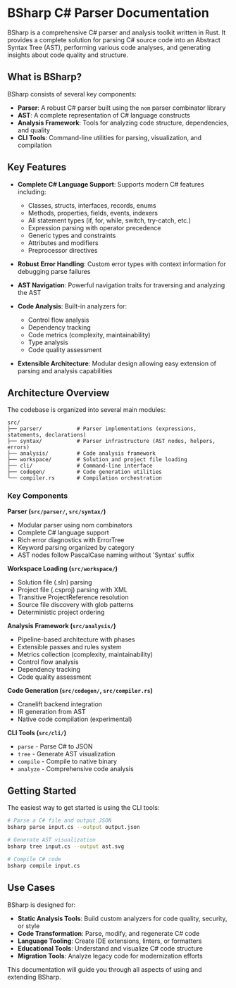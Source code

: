 
# BSharp C# Parser Documentation

BSharp is a comprehensive C# parser and analysis toolkit written in Rust. It provides a complete solution for parsing C# source code into an Abstract Syntax Tree (AST), performing various code analyses, and generating insights about code quality and structure.

## What is BSharp?

BSharp consists of several key components:

- **Parser**: A robust C# parser built using the `nom` parser combinator library
- **AST**: A complete representation of C# language constructs
- **Analysis Framework**: Tools for analyzing code structure, dependencies, and quality
- **CLI Tools**: Command-line utilities for parsing, visualization, and compilation

## Key Features

- **Complete C# Language Support**: Supports modern C# features including:
  - Classes, structs, interfaces, records, enums
  - Methods, properties, fields, events, indexers
  - All statement types (if, for, while, switch, try-catch, etc.)
  - Expression parsing with operator precedence
  - Generic types and constraints
  - Attributes and modifiers
  - Preprocessor directives

- **Robust Error Handling**: Custom error types with context information for debugging parse failures

- **AST Navigation**: Powerful navigation traits for traversing and analyzing the AST

- **Code Analysis**: Built-in analyzers for:
  - Control flow analysis
  - Dependency tracking
  - Code metrics (complexity, maintainability)
  - Type analysis
  - Code quality assessment

- **Extensible Architecture**: Modular design allowing easy extension of parsing and analysis capabilities

## Architecture Overview

The codebase is organized into several main modules:

```
src/
├── parser/           # Parser implementations (expressions, statements, declarations)
├── syntax/           # Parser infrastructure (AST nodes, helpers, errors)
├── analysis/         # Code analysis framework
├── workspace/        # Solution and project file loading
├── cli/              # Command-line interface
├── codegen/          # Code generation utilities
└── compiler.rs       # Compilation orchestration
```

### Key Components

**Parser (`src/parser/`, `src/syntax/`)**
- Modular parser using nom combinators
- Complete C# language support
- Rich error diagnostics with ErrorTree
- Keyword parsing organized by category
- AST nodes follow PascalCase naming without 'Syntax' suffix

**Workspace Loading (`src/workspace/`)**
- Solution file (.sln) parsing
- Project file (.csproj) parsing with XML
- Transitive ProjectReference resolution
- Source file discovery with glob patterns
- Deterministic project ordering

**Analysis Framework (`src/analysis/`)**
- Pipeline-based architecture with phases
- Extensible passes and rules system
- Metrics collection (complexity, maintainability)
- Control flow analysis
- Dependency tracking
- Code quality assessment

**Code Generation (`src/codegen/`, `src/compiler.rs`)**
- Cranelift backend integration
- IR generation from AST
- Native code compilation (experimental)

**CLI Tools (`src/cli/`)**
- `parse` - Parse C# to JSON
- `tree` - Generate AST visualization
- `compile` - Compile to native binary
- `analyze` - Comprehensive code analysis

## Getting Started

The easiest way to get started is using the CLI tools:

```bash
# Parse a C# file and output JSON
bsharp parse input.cs --output output.json

# Generate AST visualization
bsharp tree input.cs --output ast.svg

# Compile C# code
bsharp compile input.cs
```

## Use Cases

BSharp is designed for:

- **Static Analysis Tools**: Build custom analyzers for code quality, security, or style
- **Code Transformation**: Parse, modify, and regenerate C# code
- **Language Tooling**: Create IDE extensions, linters, or formatters
- **Educational Tools**: Understand and visualize C# code structure
- **Migration Tools**: Analyze legacy code for modernization efforts

This documentation will guide you through all aspects of using and extending BSharp.
